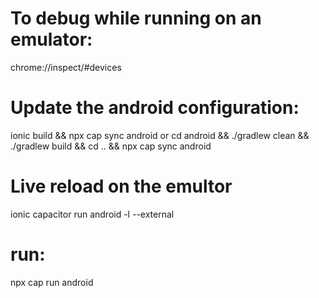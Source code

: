 # To debug while running on an emulator:
chrome://inspect/#devices

# Update the android configuration:
ionic build && npx cap sync android
or
cd android && ./gradlew clean && ./gradlew build && cd .. && npx cap sync android

# Live reload on the emultor
ionic capacitor run android -l --external


# run:
npx cap run android
